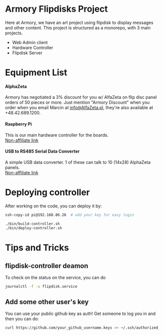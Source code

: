 # Armory Flipdisks Project
Here at Armory, we have an art project using flipdisk to display messages
and other content. This project is structured as a monorepo, with 3 main projects.
- Web Admin client
- Hardware Controller
- Flipdisk Server


# Equipment List
#### AlphaZeta
Armory has negotiated a 3% discount for you w/ AlfaZeta on flip disc panel orders of 50 pieces or more.
Just mention "Armory Discount" when you order when you email Marcin at info@AlfaZeta.pl, they're also available at +48.42.689.1200.

#### Raspberry Pi
This is our main hardware controller for the boards.  
[Non-affiliate link](https://www.raspberrypi.org/products/raspberry-pi-3-model-b/)


#### USB to RS485 Serial Data Converter
A simple USB data converter. 1 of these can talk to 10 (14x28) AlphaZeta panels.  
[Non-affiliate link](https://www.amazon.com/gp/product/B0721BB8PQ)



# Deploying controller
After working on the code, you can deploy it by:
```bash
ssh-copy-id pi@192.168.86.26  # add your key for easy login

./bin/build-controller.sh
./bin/deploy-controller.sh
```


# Tips and Tricks
## flipdisk-controller deamon
To check on the status on the service, you can do
```bash
journalctl -f -u flipdisk.service
```

## Add some other user's key
You can use your public github key as auth!
Get someone to log you in and then you can do:
```bash
curl https://github.com/your_github_username.keys >> ~/.ssh/authorized_keys
```
